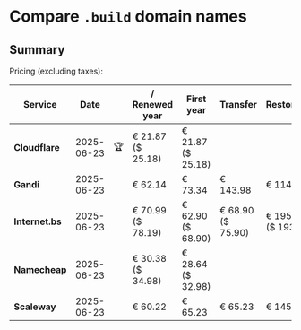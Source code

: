 # Compare `.build` domain names

## Summary

Pricing (excluding taxes):

| Service | Date |  | / Renewed year | First year | Transfer | Restoration |
|--|--|--|--|--|--|--|
| **Cloudflare** | 2025-06-23 | 🏆 | € 21.87<br>($ 25.18) | € 21.87<br>($ 25.18) |  |  |
| **Gandi** | 2025-06-23 |  | € 62.14 | € 73.34 | € 143.98 | € 114.37 |
| **Internet.bs** | 2025-06-23 |  | € 70.99<br>($ 78.19) | € 62.90<br>($ 68.90) | € 68.90<br>($ 75.90) | € 195.79<br>($ 193.29) |
| **Namecheap** | 2025-06-23 |  | € 30.38<br>($ 34.98) | € 28.64<br>($ 32.98) |  |  |
| **Scaleway** | 2025-06-23 |  | € 60.22 | € 65.23 | € 65.23 | € 145.26 |
